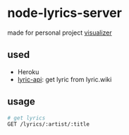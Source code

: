 # node-lyrics-server

made for personal project [visualizer](https://github.com/gomonk3037/Visualizer)

## used

- Heroku
- [lyric-api](https://github.com/rhnvrm/lyric-api/tree/master/lyric-get): get lyric from lyric.wiki 

## usage

```bash
# get lyrics
GET /lyrics/:artist/:title 
```
